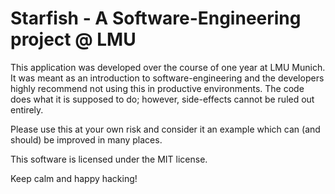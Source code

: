 Starfish - A Software-Engineering project @ LMU
===============================================
 
This application was developed over the course of one year at LMU Munich.
It was meant as an introduction to software-engineering and the developers highly recommend not using this in productive environments.
The code does what it is supposed to do; however, side-effects cannot be ruled out entirely.

Please use this at your own risk and consider it an example which can (and should) be improved in many places.

This software is licensed under the MIT license.


Keep calm and happy hacking!

